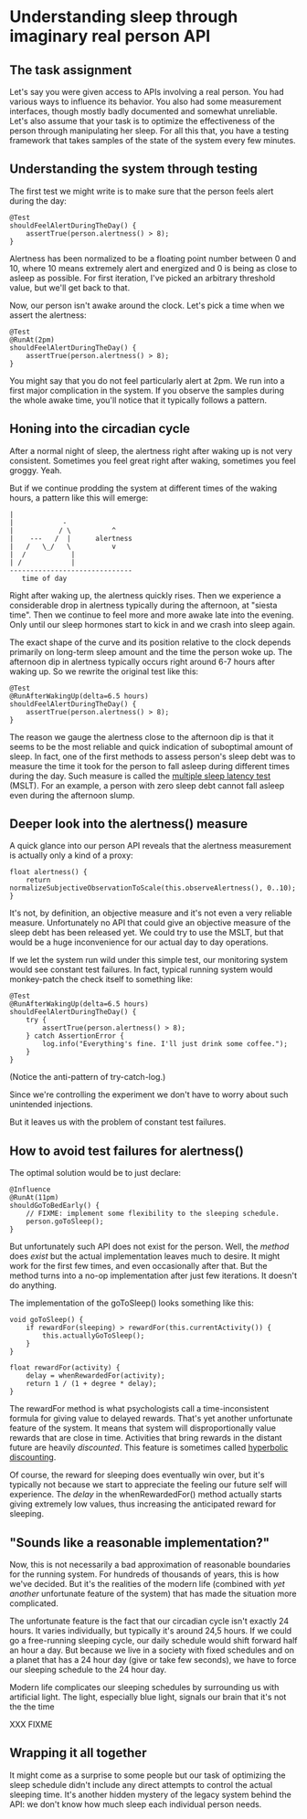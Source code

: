 
# Understanding sleep through imaginary real person API

## The task assignment

Let's say you were given access to APIs involving a real person. You had
various ways to influence its behavior. You also had some measurement
interfaces, though mostly badly documented and somewhat unreliable.  Let's also
assume that your task is to optimize the effectiveness of the person through
manipulating her sleep. For all this that, you have a testing framework that
takes samples of the state of the system every few minutes. 

## Understanding the system through testing

The first test we might write is to make sure that the person feels alert
during the day:

    @Test 
    shouldFeelAlertDuringTheDay() {
        assertTrue(person.alertness() > 8);
    }

Alertness has been normalized to be a floating point number between 0 and 10,
where 10 means extremely alert and energized and 0 is being as close to asleep
as possible. For first iteration, I've picked an arbitrary threshold value, but
we'll get back to that.

Now, our person isn't awake around the clock. Let's pick a time when we assert
the alertness:

    @Test 
    @RunAt(2pm)
    shouldFeelAlertDuringTheDay() {
        assertTrue(person.alertness() > 8);
    }

You might say that you do not feel particularly alert at 2pm. We run into a
first major complication in the system. If you observe the samples during the
whole awake time, you'll notice that it typically follows a pattern.

## Honing into the circadian cycle

After a normal night of sleep, the alertness right after waking up is not very
consistent. Sometimes you feel great right after waking, sometimes you feel
groggy. Yeah.

But if we continue prodding the system at different times of the waking hours, a
pattern like this will emerge:

    |
    |            -
    |           / \          ^
    |    ---   /  |      alertness
    |   /   \_/   \          v
    |  /           |
    | /            |
    ------------------------------
       time of day

Right after waking up, the alertness quickly rises. Then we experience a
considerable drop in alertness typically during the afternoon, at "siesta time".
Then we continue to feel more and more awake late into the evening. Only until
our sleep hormones start to kick in and we crash into sleep again. 

The exact shape of the curve and its position relative to the clock depends
primarily on long-term sleep amount and the time the person woke up. The
afternoon dip in alertness typically occurs right around 6-7 hours after waking
up. So we rewrite the original test like this:

    @Test
    @RunAfterWakingUp(delta=6.5 hours)
    shouldFeelAlertDuringTheDay() {
        assertTrue(person.alertness() > 8);
    }

The reason we gauge the alertness close to the afternoon dip is that it seems to
be the most reliable and quick indication of suboptimal amount of sleep. In
fact, one of the first methods to assess person's sleep debt was to measure the
time it took for the person to fall asleep during different times during the
day. Such measure is called the [multiple sleep latency
test](http://www.sleepeducation.com/disease-detection/multiple-sleep-latency-test/overview-and-facts)
(MSLT).  For an example, a person with zero sleep debt cannot fall asleep even
during the afternoon slump.

## Deeper look into the alertness() measure

A quick glance into our person API reveals that the alertness measurement is
actually only a kind of a proxy:

    float alertness() {
        return normalizeSubjectiveObservationToScale(this.observeAlertness(), 0..10);
    }

It's not, by definition, an objective measure and it's not even a very reliable
measure.  Unfortunately no API that could give an objective measure of the sleep
debt has been released yet. We could try to use the MSLT, but that would be a
huge inconvenience for our actual day to day operations. 

If we let the system run wild under this simple test, our monitoring system
would see constant test failures. In fact, typical running system would
monkey-patch the check itself to something like:

    @Test
    @RunAfterWakingUp(delta=6.5 hours)
    shouldFeelAlertDuringTheDay() {
        try {
            assertTrue(person.alertness() > 8);
        } catch AssertionError {
            log.info("Everything's fine. I'll just drink some coffee.");
        }
    }

(Notice the anti-pattern of try-catch-log.)

Since we're controlling the experiment we don't have to worry about such
unintended injections. 

But it leaves us with the problem of constant test failures. 

## How to avoid test failures for alertness()

The optimal solution would be to just declare:

    @Influence
    @RunAt(11pm)
    shouldGoToBedEarly() {
        // FIXME: implement some flexibility to the sleeping schedule.
        person.goToSleep(); 
    }


But unfortunately such API does not exist for the person. Well, the *method*
does *exist* but the actual implementation leaves much to desire. It might work
for the first few times, and even occasionally after that. But the method turns
into a no-op implementation after just few iterations. It doesn't do anything. 

The implementation of the goToSleep() looks something like this:

    void goToSleep() {
        if rewardFor(sleeping) > rewardFor(this.currentActivity()) {
            this.actuallyGoToSleep();
        }
    }

    float rewardFor(activity) {
        delay = whenRewardedFor(activity);
        return 1 / (1 + degree * delay);
    }

The rewardFor method is what psychologists call a time-inconsistent formula for
giving value to delayed rewards. That's yet another unfortunate feature of the
system. It means that system will disproportionally value rewards that are close
in time.  Activities that bring rewards in the distant future are heavily
*discounted*.  This feature is sometimes called [hyperbolic
discounting](https://en.wikipedia.org/wiki/Hyperbolic_discounting).

Of course, the reward for sleeping does eventually win over, but it's typically
not because we start to appreciate the feeling our future self will experience.
The *delay* in the whenRewardedFor() method actually starts giving extremely low
values, thus increasing the anticipated reward for sleeping. 

## "Sounds like a reasonable implementation?" 

Now, this is not necessarily a bad approximation of reasonable boundaries for
the running system. For hundreds of thousands of years, this is how we've
decided. But it's the realities of the modern life (combined with *yet another*
unfortunate feature of the system) that has made the situation more complicated. 

The unfortunate feature is the fact that our circadian cycle isn't exactly 24
hours. It varies individually, but typically it's around 24,5 hours. If we
could go a free-running sleeping cycle, our daily schedule would shift forward
half an hour a day. But because we live in a society with fixed schedules and
on a planet that has a 24 hour day (give or take few seconds), we have to force
our sleeping schedule to the 24 hour day.

Modern life complicates our sleeping schedules by surrounding us with
artificial light. The light, especially blue light, signals our brain that
it's not the the time 

XXX FIXME

## Wrapping it all together

It might come as a surprise to some people but our task of optimizing the
sleep schedule didn't include any direct attempts to control the actual
sleeping time. It's another hidden mystery of the legacy system behind the
API: we don't know how much sleep each individual person needs. 


